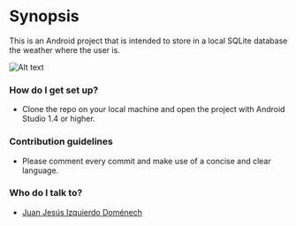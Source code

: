 # Synopsis #

This is an Android project that is intended to store in a local SQLite database the weather where the user is.

![Alt text](http://fulginitivo.com/wp-content/uploads/2015/09/rainy-day-wallpapers.jpg "Rainy day :)")

### How do I get set up? ###

* Clone the repo on your local machine and open the project with Android Studio 1.4 or higher.

### Contribution guidelines ###

* Please comment every commit and make use of a concise and clear language.

### Who do I talk to? ###

* [Juan Jesús Izquierdo Doménech](juanjesusizquierdodomenech@gmail.com )